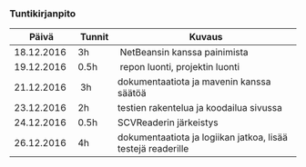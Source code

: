 ### Tuntikirjanpito
Päivä | Tunnit | Kuvaus
----- | ------ | ------
18.12.2016 | 3h | NetBeansin kanssa painimista
19.12.2016 | 0.5h | repon luonti, projektin luonti
21.12.2016 | 3h | dokumentaatiota ja mavenin kanssa säätöä
23.12.2016 | 2h | testien rakentelua ja koodailua sivussa
24.12.2016 | 0.5h | SCVReaderin järkeistys
26.12.2016 | 4h | dokumentaatiota ja logiikan jatkoa, lisää testejä readerille

